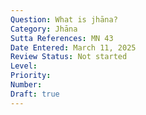 ```yaml
---
Question: What is jhāna?
Category: Jhāna
Sutta References: MN 43
Date Entered: March 11, 2025
Review Status: Not started
Level: 
Priority: 
Number: 
Draft: true
---
```


